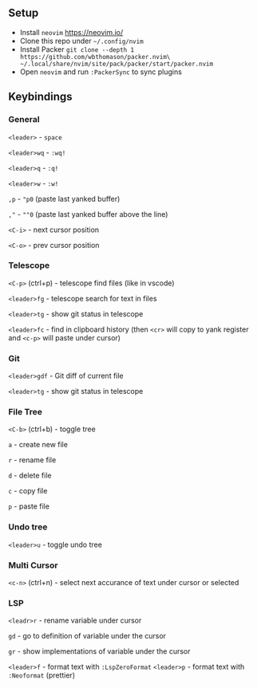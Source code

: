 ## Setup
- Install `neovim` https://neovim.io/
- Clone this repo under `~/.config/nvim`
- Install Packer `git clone --depth 1 https://github.com/wbthomason/packer.nvim\
 ~/.local/share/nvim/site/pack/packer/start/packer.nvim`
- Open `neovim` and run `:PackerSync` to sync plugins

## Keybindings

### General
`<leader>` - `space`

`<leader>wq` - `:wq!`

`<leader>q` - `:q!`

`<leader>w` - `:w!`

`,p` - `"p0` (paste last yanked buffer)

`,"` - `""0` (paste last yanked buffer above the line)

`<C-i>` - next cursor position

`<C-o>` - prev cursor position

### Telescope
`<C-p>` (ctrl+p) - telescope find files (like in vscode)

`<leader>fg` - telescope search for text in files

`<leader>tg` - show git status in telescope

`<leader>fc` - find in clipboard history (then `<cr>` will copy to yank register and `<c-p>` will paste under cursor)

### Git
`<leader>gdf` - Git diff of current file

`<leader>tg` - show git status in telescope

### File Tree
`<C-b>` (ctrl+b) - toggle tree

`a` - create new file

`r` - rename file

`d` - delete file

`c` - copy file

`p` - paste file

### Undo tree
`<leader>u` - toggle undo tree

### Multi Cursor
`<c-n>` (ctrl+n) - select next accurance of text under cursor or selected

### LSP
`<leadr>r` - rename variable under cursor

`gd` - go to definition of variable under the cursor

`gr` - show implementations of variable under the cursor

`<leader>f` - format text with `:LspZeroFormat`
`<leader>p` - format text with `:Neoformat` (prettier)
